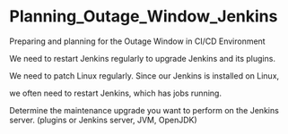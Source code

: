 # Planning_Outage_Window_Jenkins

Preparing and planning for the Outage Window in CI/CD Environment

We need to restart Jenkins regularly to upgrade Jenkins and its plugins.

We need to patch Linux regularly. Since our Jenkins is installed on Linux, 

we often need to restart Jenkins, which has jobs running.

Determine the maintenance upgrade you want to perform on the Jenkins server. (plugins or Jenkins server, JVM, OpenJDK)
